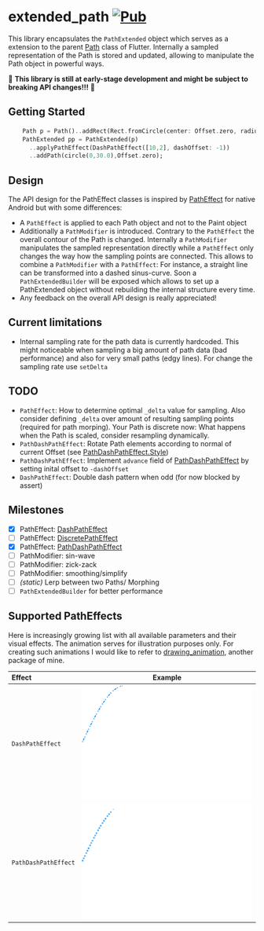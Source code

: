 # extended_path [![Pub](https://img.shields.io/pub/v/extended_path.svg)](https://pub.dartlang.org/packages/extended_path)

This library encapsulates the `PathExtended` object which serves as a extension to the parent [Path](https://docs.flutter.io/flutter/dart-ui/Path-class.html) class of Flutter. Internally a sampled representation of the Path is stored and updated, allowing to manipulate the Path object in powerful ways.

:construction: **This library is still at early-stage development and might be subject to breaking API changes!!!** :construction:

## Getting Started

```dart
    Path p = Path()..addRect(Rect.fromCircle(center: Offset.zero, radius: 2.0));
    PathExtended pp = PathExtended(p)
      ..applyPathEffect(DashPathEffect([10,2], dashOffset: -1))
      ..addPath(circle(0,30.0),Offset.zero);
```

## Design
The API design for the PathEffect classes is inspired by [PathEffect](https://developer.android.com/reference/android/graphics/PathEffect.html) for native Android but with some differences:
- A `PathEffect` is applied to each Path object and not to the Paint object
- Additionally a `PathModifier` is introduced. Contrary to the `PathEffect` the overall contour of the Path is changed. Internally a `PathModifier` manipulates the sampled representation directly while a `PathEffect` only changes the way how the sampling points are connected. This allows to combine a `PathModifier` with a `PathEffect`: For instance, a straight line can be transformed into a dashed sinus-curve. Soon a `PathExtendedBuilder` will be exposed which allows to set up a PathExtended object without rebuilding the internal structure every time.
- Any feedback on the overall API design is really appreciated!

## Current limitations
- Internal sampling rate for the path data is currently hardcoded. This might noticeable when sampling a big amount of path data (bad performance) and also for very small paths (edgy lines). For change the sampling rate use `setDelta`

## TODO
- `PathEffect`: How to determine optimal `_delta` value for sampling. Also consider defining `_delta` over amount of resulting sampling points (required for path morping). Your Path is discrete now: What happens when the Path is scaled, consider resampling dynamically.
- `PathDashPathEffect`: Rotate Path elements according to normal of current Offset (see [PathDashPathEffect.Style](https://developer.android.com/reference/android/graphics/PathDashPathEffect.Style.html))
- `PathDashPathEffect`: Implement `advance` field of [PathDashPathEffect](https://developer.android.com/reference/android/graphics/PathDashPathEffect.html) by setting inital offset to `-dashOffset`
- `DashPathEffect`: Double dash pattern when odd (for now blocked by assert)

## Milestones

- [x] PathEffect: [DashPathEffect](https://developer.android.com/reference/android/graphics/DashPathEffect.html)
- [ ] PathEffect: [DiscretePathEffect](https://developer.android.com/reference/android/graphics/DiscretePathEffect.html)
- [x] PathEffect: [PathDashPathEffect](https://developer.android.com/reference/android/graphics/PathDashPathEffect.html)
- [ ] PathModifier: sin-wave
- [ ] PathModifier: zick-zack
- [ ] PathModifier: smoothing/simplify
- [ ] *(static)* Lerp between two Paths/ Morphing
- [ ] `PathExtendedBuilder` for better performance

## Supported PathEffects
Here is increasingly growing list with all available parameters and their visual effects. The animation serves for illustration purposes only. For creating such animations I would like to refer to [drawing_animation](https://github.com/biocarl/drawing_animation), another package of mine.

| Effect            | Example                            |
| :---             |    :---:                       |
| `DashPathEffect` | <img src="https://github.com/biocarl/img/raw/master/extended_path/dashed_line.gif" width="600px">   |
| `PathDashPathEffect` | <img src="https://github.com/biocarl/img/raw/master/extended_path/path_dash_line.gif" width="600px">   |
